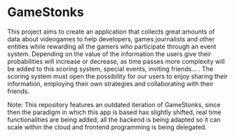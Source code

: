 # GameStonks
This project aims to create an application that collects great amounts of data about videogames to help developers, games journalists and other entities while rewarding all the gamers who participate through an event system. Depending on the value of the information the users give their probabilities will increase or decrease, as time passes more complexity will be added to this scoring system, special events, inviting friends... . The scoring system must open the possibility for our users to enjoy sharing their information, employing their own strategies and collaborating with their friends.

Note: This repository features an outdated iteration of GameStonks, since then the paradigm in which this app is based has slightly shifted, real time functionalities are being added, all the backend is being adapted so it can scale within the cloud and frontend programming is being delegated.
